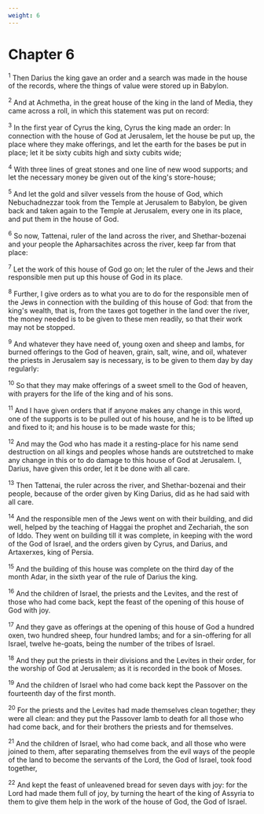 ```yaml
---
weight: 6
---
```


# Chapter 6

<sup>1</sup> Then Darius the king gave an order and a search was made in the house of the records, where the things of value were stored up in Babylon. 

<sup>2</sup> And at Achmetha, in the great house of the king in the land of Media, they came across a roll, in which this statement was put on record: 

<sup>3</sup> In the first year of Cyrus the king, Cyrus the king made an order: In connection with the house of God at Jerusalem, let the house be put up, the place where they make offerings, and let the earth for the bases be put in place; let it be sixty cubits high and sixty cubits wide; 

<sup>4</sup> With three lines of great stones and one line of new wood supports; and let the necessary money be given out of the king's store-house; 

<sup>5</sup> And let the gold and silver vessels from the house of God, which Nebuchadnezzar took from the Temple at Jerusalem to Babylon, be given back and taken again to the Temple at Jerusalem, every one in its place, and put them in the house of God. 

<sup>6</sup> So now, Tattenai, ruler of the land across the river, and Shethar-bozenai and your people the Apharsachites across the river, keep far from that place: 

<sup>7</sup> Let the work of this house of God go on; let the ruler of the Jews and their responsible men put up this house of God in its place. 

<sup>8</sup> Further, I give orders as to what you are to do for the responsible men of the Jews in connection with the building of this house of God: that from the king's wealth, that is, from the taxes got together in the land over the river, the money needed is to be given to these men readily, so that their work may not be stopped. 

<sup>9</sup> And whatever they have need of, young oxen and sheep and lambs, for burned offerings to the God of heaven, grain, salt, wine, and oil, whatever the priests in Jerusalem say is necessary, is to be given to them day by day regularly: 

<sup>10</sup> So that they may make offerings of a sweet smell to the God of heaven, with prayers for the life of the king and of his sons. 

<sup>11</sup> And I have given orders that if anyone makes any change in this word, one of the supports is to be pulled out of his house, and he is to be lifted up and fixed to it; and his house is to be made waste for this; 

<sup>12</sup> And may the God who has made it a resting-place for his name send destruction on all kings and peoples whose hands are outstretched to make any change in this or to do damage to this house of God at Jerusalem. I, Darius, have given this order, let it be done with all care. 

<sup>13</sup> Then Tattenai, the ruler across the river, and Shethar-bozenai and their people, because of the order given by King Darius, did as he had said with all care. 

<sup>14</sup> And the responsible men of the Jews went on with their building, and did well, helped by the teaching of Haggai the prophet and Zechariah, the son of Iddo. They went on building till it was complete, in keeping with the word of the God of Israel, and the orders given by Cyrus, and Darius, and Artaxerxes, king of Persia. 

<sup>15</sup> And the building of this house was complete on the third day of the month Adar, in the sixth year of the rule of Darius the king. 

<sup>16</sup> And the children of Israel, the priests and the Levites, and the rest of those who had come back, kept the feast of the opening of this house of God with joy. 

<sup>17</sup> And they gave as offerings at the opening of this house of God a hundred oxen, two hundred sheep, four hundred lambs; and for a sin-offering for all Israel, twelve he-goats, being the number of the tribes of Israel. 

<sup>18</sup> And they put the priests in their divisions and the Levites in their order, for the worship of God at Jerusalem; as it is recorded in the book of Moses. 

<sup>19</sup> And the children of Israel who had come back kept the Passover on the fourteenth day of the first month. 

<sup>20</sup> For the priests and the Levites had made themselves clean together; they were all clean: and they put the Passover lamb to death for all those who had come back, and for their brothers the priests and for themselves. 

<sup>21</sup> And the children of Israel, who had come back, and all those who were joined to them, after separating themselves from the evil ways of the people of the land to become the servants of the Lord, the God of Israel, took food together, 

<sup>22</sup> And kept the feast of unleavened bread for seven days with joy: for the Lord had made them full of joy, by turning the heart of the king of Assyria to them to give them help in the work of the house of God, the God of Israel. 


